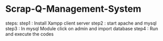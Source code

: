 # Scrap-Q-Management-System
steps:
step1 : Install Xampp client server
step2 : start apache and mysql
step3 : In mysql Module click on admin and import database
step4 : Run and execute the codes
